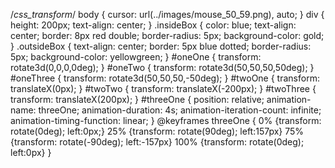 /*css_transform*/
body {
    cursor: url(../images/mouse_50_59.png), auto;
}
div {
    height: 200px;
    text-align: center;
}
.insideBox {
    color: blue;
    text-align: center;
    border: 8px red double;
    border-radius: 5px;
    background-color: gold;
}
.outsideBox {
    text-align: center;
    border: 5px blue dotted;
    border-radius: 5px;
    background-color: yellowgreen;
}
#oneOne {
    transform: rotate3d(0,0,0,0deg);
}
#oneTwo {
    transform: rotate3d(50,50,50,50deg);
}
#oneThree {
    transform: rotate3d(50,50,50,-50deg);
}
#twoOne {
    transform: translateX(0px);
}
#twoTwo {
    transform: translateX(-200px);
}
#twoThree {
    transform: translateX(200px);
}
#threeOne {
    position: relative;
    animation-name: threeOne;
    animation-duration: 4s;
    animation-iteration-count: infinite;
    animation-timing-function: linear;
}
@keyframes threeOne {
    0%   {transform: rotate(0deg); left:0px;}
    25%  {transform: rotate(90deg); left:157px}
    75% {transform: rotate(-90deg); left:-157px}
    100% {transform: rotate(0deg); left:0px}
}
